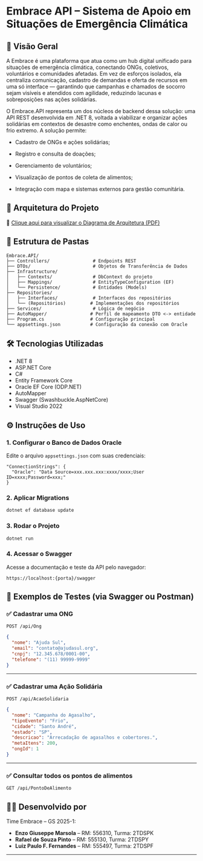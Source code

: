 # Embrace API – Sistema de Apoio em Situações de Emergência Climática

## 📘 Visão Geral

A Embrace é uma plataforma que atua como um hub digital unificado para situações de emergência climática, conectando ONGs, coletivos, voluntários e comunidades afetadas. Em vez de esforços isolados, ela centraliza comunicação, cadastro de demandas e oferta de recursos em uma só interface — garantindo que campanhas e chamados de socorro sejam visíveis e atendidos com agilidade, reduzindo lacunas e sobreposições nas ações solidárias.

O Embrace.API representa um dos núcleos de backend dessa solução: uma API REST desenvolvida em .NET 8, voltada a viabilizar e organizar ações solidárias em contextos de desastre como enchentes, ondas de calor ou frio extremo. A solução permite:

- Cadastro de ONGs e ações solidárias;

- Registro e consulta de doações;

- Gerenciamento de voluntários;

- Visualização de pontos de coleta de alimentos;

- Integração com mapa e sistemas externos para gestão comunitária.

## 🧱 Arquitetura do Projeto
📄 [Clique aqui para visualizar o Diagrama de Arquitetura (PDF)](docs/ArquiteturaEmbrace.pdf)


## 📂 Estrutura de Pastas

```
Embrace.API/
├── Controllers/                # Endpoints REST
├── DTOs/                       # Objetos de Transferência de Dados
├── Infrastructure/
│   ├── Contexts/               # DbContext do projeto
│   ├── Mappings/               # EntityTypeConfiguration (EF)
│   └── Persistence/            # Entidades (Models)
├── Repositories/
│   ├── Interfaces/             # Interfaces dos repositórios
│   └── (Repositórios)         # Implementações dos repositórios
├── Services/                   # Lógica de negócio
├── AutoMapper/                # Perfil de mapeamento DTO <-> entidade
├── Program.cs                 # Configuração principal
└── appsettings.json           # Configuração da conexão com Oracle
```

## 🛠️ Tecnologias Utilizadas

- .NET 8
- ASP.NET Core
- C#
- Entity Framework Core
- Oracle EF Core (ODP.NET)
- AutoMapper
- Swagger (Swashbuckle.AspNetCore)
- Visual Studio 2022

## ⚙️ Instruções de Uso

### 1. Configurar o Banco de Dados Oracle

Edite o arquivo `appsettings.json` com suas credenciais:

```
"ConnectionStrings": {
  "Oracle": "Data Source=xxx.xxx.xxx:xxxx/xxxx;User ID=xxxx;Password=xxx;"
}
```

### 2. Aplicar Migrations

```bash
dotnet ef database update
```

### 3. Rodar o Projeto

```bash
dotnet run
```

### 4. Acessar o Swagger

Acesse a documentação e teste da API pelo navegador:

```
https://localhost:{porta}/swagger
```

## 🧪 Exemplos de Testes (via Swagger ou Postman)

### ✅ Cadastrar uma ONG

```
POST /api/Ong
```

```json
{
  "nome": "Ajuda Sul",
  "email": "contato@ajudasul.org",
  "cnpj": "12.345.678/0001-00",
  "telefone": "(11) 99999-9999"
}
```

---

### ✅ Cadastrar uma Ação Solidária

```
POST /api/AcaoSolidaria
```

```json
{
  "nome": "Campanha do Agasalho",
  "tipoEvento": "Frio",
  "cidade": "Santo André",
  "estado": "SP",
  "descricao": "Arrecadação de agasalhos e cobertores.",
  "metaItens": 200,
  "ongId": 1
}
```

---

### ✅ Consultar todos os pontos de alimentos

```
GET /api/PontoDeAlimento
```

## 👨‍💻 Desenvolvido por

Time Embrace – GS 2025-1:

- **Enzo Giuseppe Marsola** – RM: 556310, Turma: 2TDSPK  
- **Rafael de Souza Pinto** – RM: 555130, Turma: 2TDSPY  
- **Luiz Paulo F. Fernandes** – RM: 555497, Turma: 2TDSPF

---
